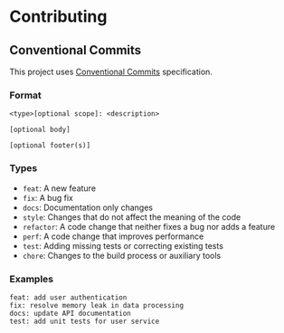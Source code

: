 # Contributing

## Conventional Commits

This project uses [Conventional Commits](https://www.conventionalcommits.org/) specification.

### Format
```
<type>[optional scope]: <description>

[optional body]

[optional footer(s)]
```

### Types
- `feat`: A new feature
- `fix`: A bug fix
- `docs`: Documentation only changes
- `style`: Changes that do not affect the meaning of the code
- `refactor`: A code change that neither fixes a bug nor adds a feature
- `perf`: A code change that improves performance
- `test`: Adding missing tests or correcting existing tests
- `chore`: Changes to the build process or auxiliary tools

### Examples
```
feat: add user authentication
fix: resolve memory leak in data processing
docs: update API documentation
test: add unit tests for user service
```
